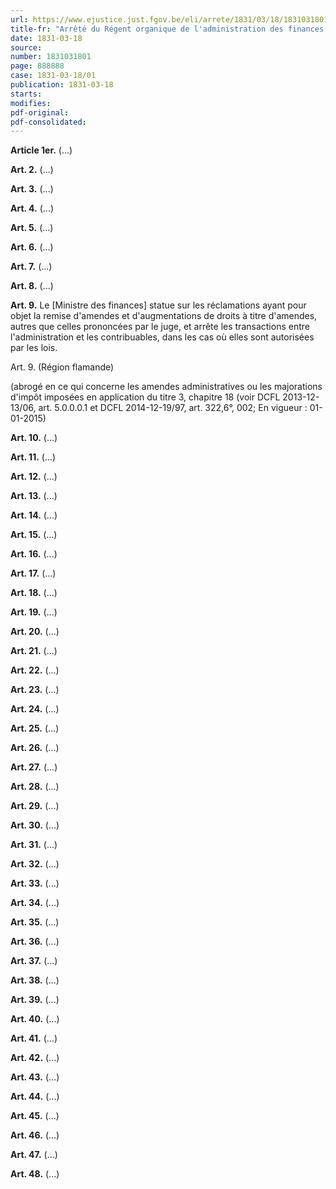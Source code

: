 ```yaml
---
url: https://www.ejustice.just.fgov.be/eli/arrete/1831/03/18/1831031801/justel
title-fr: "Arrêté du Régent organique de l'administration des finances(NOTE : Consultation des versions antérieures à partir du 29-01-2015 et mise à jour au 29-01-2015)"
date: 1831-03-18
source:
number: 1831031801
page: 888888
case: 1831-03-18/01
publication: 1831-03-18
starts:
modifies:
pdf-original:
pdf-consolidated:
---
```


**Article 1er.** (...)

**Art. 2.** (...)

**Art. 3.** (...)

**Art. 4.** (...)

**Art. 5.** (...)

**Art. 6.** (...)

**Art. 7.** (...)

**Art. 8.** (...)

**Art. 9.** Le [Ministre des finances] statue sur les réclamations ayant pour objet la remise d'amendes et d'augmentations de droits à titre d'amendes, autres que celles prononcées par le juge, et arrête les transactions entre l'administration et les contribuables, dans les cas où elles sont autorisées par les lois.

Art. 9. (Région flamande)

(abrogé en ce qui concerne les amendes administratives ou les majorations d'impôt imposées en application du titre 3, chapitre 18 (voir DCFL 2013-12-13/06, art. 5.0.0.0.1 et DCFL 2014-12-19/97, art. 322,6°, 002; En vigueur : 01-01-2015) 

**Art. 10.** (...)

**Art. 11.** (...)

**Art. 12.** (...)

**Art. 13.** (...)

**Art. 14.** (...)

**Art. 15.** (...)

**Art. 16.** (...)

**Art. 17.** (...)

**Art. 18.** (...)

**Art. 19.** (...)

**Art. 20.** (...)

**Art. 21.** (...)

**Art. 22.** (...)

**Art. 23.** (...)

**Art. 24.** (...)

**Art. 25.** (...)

**Art. 26.** (...)

**Art. 27.** (...)

**Art. 28.** (...)

**Art. 29.** (...)

**Art. 30.** (...)

**Art. 31.** (...)

**Art. 32.** (...)

**Art. 33.** (...)

**Art. 34.** (...)

**Art. 35.** (...)

**Art. 36.** (...)

**Art. 37.** (...)

**Art. 38.** (...)

**Art. 39.** (...)

**Art. 40.** (...)

**Art. 41.** (...)

**Art. 42.** (...)

**Art. 43.** (...)

**Art. 44.** (...)

**Art. 45.** (...)

**Art. 46.** (...)

**Art. 47.** (...)

**Art. 48.** (...)


